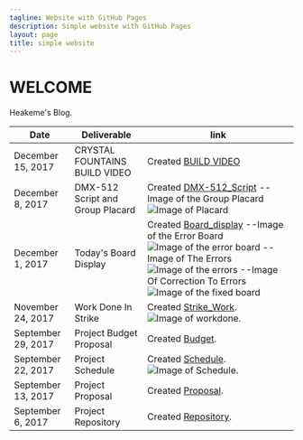 ```yaml
---
tagline: Website with GitHub Pages
description: Simple website with GitHub Pages
layout: page
title: simple website
---
```



# WELCOME

Heakeme's Blog.

| Date | Deliverable | link |  
| ----------------------- | ---------------- | ---------------- | 
| December 15, 2017 | CRYSTAL FOUNTAINS BUILD VIDEO | Created [BUILD VIDEO](https://github.com/TheKeme/SensorEffector/blob/master/VIDEOS/CRYSTAL%20FOUNTAINS%20BUILD1.mp4)
| December 8, 2017 | DMX-512 Script and Group Placard | Created [DMX-512_Script](https://github.com/TheKeme/SensorEffector/blob/master/DOCUMENTS/DMX512SCRIPT.docx) --Image of the Group Placard ![Image of Placard](https://raw.githubusercontent.com/ErickCantos13/SensorEffector/master/Images/placard.JPG)
| December 1, 2017 | Today's Board Display  | Created [Board_display](https://github.com/TheKeme/SensorEffector/blob/master/DOCUMENTS/TODAYSBLOG.docx) --Image of the Error Board ![Image of the error board](https://github.com/TheKeme/SensorEffector/blob/master/IMAGES/board.PNG)  --Image of The Errors  ![Image of the errors](https://github.com/TheKeme/SensorEffector/blob/master/IMAGES/errors.PNG) --Image Of Correction To Errors ![Image of the fixed board](https://github.com/TheKeme/SensorEffector/blob/master/IMAGES/FINISHEDBOARD.PNG)  |
| November 24, 2017 | Work Done In Strike  | Created [Strike_Work](https://github.com/TheKeme/SensorEffector/blob/master/DOCUMENTS/Workdoneduringstrike.docx). ![Image of workdone](https://github.com/TheKeme/SensorEffector/blob/master/IMAGES/week6.PNG). | 
| September 29, 2017 | Project Budget Proposal | Created [Budget](https://github.com/TheKeme/SensorEffector/blob/master/DOCUMENTS/DMX512CONTROLLER.docx). |  
| September 22, 2017 | Project Schedule | Created [Schedule](https://github.com/TheKeme/KemeRepository//blob/master/DOCUMENTS/DMX512Schedule.mpp). ![Image of Schedule](https://raw.githubusercontent.com/TheKeme/SensorEffector/master/IMAGES/ProjectSchedule.jpeg). |  
| September 13, 2017 | Project Proposal | Created [Proposal](https://github.com/TheKeme/KemeRepository/blob/master/DOCUMENTS/ProposalContentheakemeWilliams.pdf). |  
| September 6, 2017 | Project Repository | Created [Repository](https://github.com/Thekeme/KemeRepository). |  


